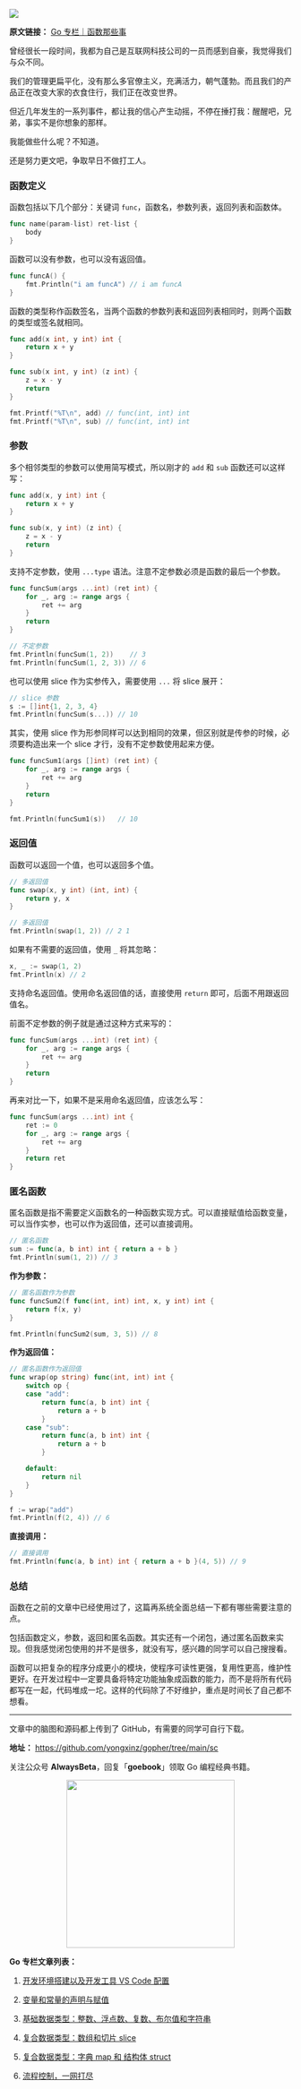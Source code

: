 ![](https://github.com/yongxinz/gopher/blob/main/sc/pic/06_%E5%87%BD%E6%95%B0.png)

**原文链接：** [Go 专栏｜函数那些事](https://mp.weixin.qq.com/s/RKpyVrhtSk9pXMWNVpWYjQ)

曾经很长一段时间，我都为自己是互联网科技公司的一员而感到自豪，我觉得我们与众不同。

我们的管理更扁平化，没有那么多官僚主义，充满活力，朝气蓬勃。而且我们的产品正在改变大家的衣食住行，我们正在改变世界。

但近几年发生的一系列事件，都让我的信心产生动摇，不停在捶打我：醒醒吧，兄弟，事实不是你想象的那样。

我能做些什么呢？不知道。

还是努力更文吧，争取早日不做打工人。

### 函数定义

函数包括以下几个部分：关键词 `func`，函数名，参数列表，返回列表和函数体。

```go
func name(param-list) ret-list {
	body
}
```

函数可以没有参数，也可以没有返回值。

```go
func funcA() {
	fmt.Println("i am funcA") // i am funcA
}
```

函数的类型称作函数签名，当两个函数的参数列表和返回列表相同时，则两个函数的类型或签名就相同。

```go
func add(x int, y int) int {
	return x + y
}

func sub(x int, y int) (z int) {
	z = x - y
	return
}

fmt.Printf("%T\n", add) // func(int, int) int
fmt.Printf("%T\n", sub) // func(int, int) int
```

### 参数

多个相邻类型的参数可以使用简写模式，所以刚才的 `add` 和 `sub` 函数还可以这样写：

```go
func add(x, y int) int {
	return x + y
}

func sub(x, y int) (z int) {
	z = x - y
	return
}
```

支持不定参数，使用 `...type` 语法。注意不定参数必须是函数的最后一个参数。

```go
func funcSum(args ...int) (ret int) {
	for _, arg := range args {
		ret += arg
	}
	return
}

// 不定参数
fmt.Println(funcSum(1, 2))    // 3
fmt.Println(funcSum(1, 2, 3)) // 6
```

也可以使用 slice 作为实参传入，需要使用 `...` 将 slice 展开：

```go
// slice 参数
s := []int{1, 2, 3, 4}
fmt.Println(funcSum(s...)) // 10
```

其实，使用 slice 作为形参同样可以达到相同的效果，但区别就是传参的时候，必须要构造出来一个 slice 才行，没有不定参数使用起来方便。

```go
func funcSum1(args []int) (ret int) {
	for _, arg := range args {
		ret += arg
	}
	return
}

fmt.Println(funcSum1(s))   // 10
```

### 返回值

函数可以返回一个值，也可以返回多个值。

```go
// 多返回值
func swap(x, y int) (int, int) {
	return y, x
}

// 多返回值
fmt.Println(swap(1, 2)) // 2 1
```

如果有不需要的返回值，使用 `_` 将其忽略：

```go
x, _ := swap(1, 2)
fmt.Println(x) // 2
```

支持命名返回值。使用命名返回值的话，直接使用 `return` 即可，后面不用跟返回值名。

前面不定参数的例子就是通过这种方式来写的：

```go
func funcSum(args ...int) (ret int) {
	for _, arg := range args {
		ret += arg
	}
	return
}
```

再来对比一下，如果不是采用命名返回值，应该怎么写：

```go
func funcSum(args ...int) int {
	ret := 0
	for _, arg := range args {
		ret += arg
	}
	return ret
}
```

### 匿名函数

匿名函数是指不需要定义函数名的一种函数实现方式。可以直接赋值给函数变量，可以当作实参，也可以作为返回值，还可以直接调用。

```go
// 匿名函数
sum := func(a, b int) int { return a + b }
fmt.Println(sum(1, 2)) // 3
```

**作为参数：**

```go
// 匿名函数作为参数
func funcSum2(f func(int, int) int, x, y int) int {
	return f(x, y)
}

fmt.Println(funcSum2(sum, 3, 5)) // 8
```

**作为返回值：**

```go
// 匿名函数作为返回值
func wrap(op string) func(int, int) int {
	switch op {
	case "add":
		return func(a, b int) int {
			return a + b
		}
	case "sub":
		return func(a, b int) int {
			return a + b
		}

	default:
		return nil
	}
}

f := wrap("add")
fmt.Println(f(2, 4)) // 6
```

**直接调用：**

```go
// 直接调用
fmt.Println(func(a, b int) int { return a + b }(4, 5)) // 9
```

### 总结

函数在之前的文章中已经使用过了，这篇再系统全面总结一下都有哪些需要注意的点。

包括函数定义，参数，返回和匿名函数。其实还有一个闭包，通过匿名函数来实现。但我感觉闭包使用的并不是很多，就没有写，感兴趣的同学可以自己搜搜看。

函数可以把复杂的程序分成更小的模块，使程序可读性更强，复用性更高，维护性更好。在开发过程中一定要具备将特定功能抽象成函数的能力，而不是将所有代码都写在一起，代码堆成一坨。这样的代码除了不好维护，重点是时间长了自己都不想看。

---

文章中的脑图和源码都上传到了 GitHub，有需要的同学可自行下载。

**地址：** https://github.com/yongxinz/gopher/tree/main/sc

关注公众号 **AlwaysBeta**，回复「**goebook**」领取 Go 编程经典书籍。

<center class="half">
    <img src="https://github.com/yongxinz/gopher/blob/main/alwaysbeta.JPG" width="300"/>
</center>

**Go 专栏文章列表：**

1. [开发环境搭建以及开发工具 VS Code 配置](<https://github.com/yongxinz/gopher/blob/main/sc/00-%E5%BC%80%E5%8F%91%E7%8E%AF%E5%A2%83%E6%90%AD%E5%BB%BA%E4%BB%A5%E5%8F%8A%E5%BC%80%E5%8F%91%E5%B7%A5%E5%85%B7%20VS%20Code%20%E9%85%8D%E7%BD%AE.md>)

2. [变量和常量的声明与赋值](<https://github.com/yongxinz/gopher/blob/main/sc/01-%E5%8F%98%E9%87%8F%E5%92%8C%E5%B8%B8%E9%87%8F%E7%9A%84%E5%A3%B0%E6%98%8E%E4%B8%8E%E8%B5%8B%E5%80%BC.md>)

3. [基础数据类型：整数、浮点数、复数、布尔值和字符串](<https://github.com/yongxinz/gopher/blob/main/sc/02-%E5%9F%BA%E7%A1%80%E6%95%B0%E6%8D%AE%E7%B1%BB%E5%9E%8B%EF%BC%9A%E6%95%B4%E6%95%B0%E3%80%81%E6%B5%AE%E7%82%B9%E6%95%B0%E3%80%81%E5%A4%8D%E6%95%B0%E3%80%81%E5%B8%83%E5%B0%94%E5%80%BC%E5%92%8C%E5%AD%97%E7%AC%A6%E4%B8%B2.md>)

4. [复合数据类型：数组和切片 slice](<https://github.com/yongxinz/gopher/blob/main/sc/03-%E5%A4%8D%E5%90%88%E6%95%B0%E6%8D%AE%E7%B1%BB%E5%9E%8B%EF%BC%9A%E6%95%B0%E7%BB%84%E5%92%8C%E5%88%87%E7%89%87%20slice.md>)

5. [复合数据类型：字典 map 和 结构体 struct](<https://github.com/yongxinz/gopher/blob/main/sc/04-%E5%A4%8D%E5%90%88%E6%95%B0%E6%8D%AE%E7%B1%BB%E5%9E%8B%EF%BC%9A%E5%AD%97%E5%85%B8%20map%20%E5%92%8C%20%E7%BB%93%E6%9E%84%E4%BD%93%20struct.md>)
6. [流程控制，一网打尽](<https://github.com/yongxinz/gopher/blob/main/sc/05-%E6%B5%81%E7%A8%8B%E6%8E%A7%E5%88%B6%EF%BC%8C%E4%B8%80%E7%BD%91%E6%89%93%E5%B0%BD.md>)